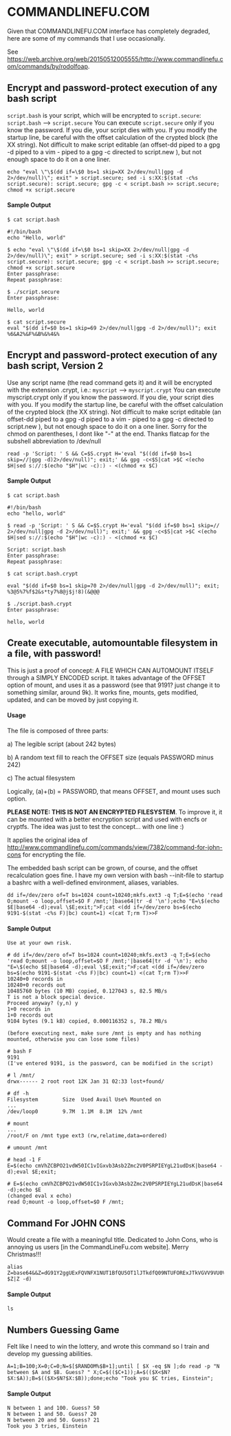# COMMANDLINEFU.COM

Given that COMMANDLINEFU.COM interface has completely degraded, here are some of my commands that I use occasionally.

See https://web.archive.org/web/20150512005555/http://www.commandlinefu.com/commands/by/rodolfoap.

## Encrypt and password-protect execution of any bash script

`script.bash` is your script, which will be encrypted to `script.secure`: `script.bash` --> `script.secure`
You can execute `script.secure` only if you know the password. If you die, your script dies with you.
If you modify the startup line, be careful with the offset calculation of the crypted block (the XX string).
Not difficult to make script editable (an offset-dd piped to a gpg -d piped to a vim - piped to a gpg -c directed to script.new ), but not enough space to do it on a one liner.

```
echo "eval \"\$(dd if=\$0 bs=1 skip=XX 2>/dev/null|gpg -d 2>/dev/null)\"; exit" > script.secure; sed -i s:XX:$(stat -c%s script.secure): script.secure; gpg -c < script.bash >> script.secure; chmod +x script.secure
```

#### Sample Output
```
$ cat script.bash

#!/bin/bash
echo "Hello, world"

$ echo "eval \"\$(dd if=\$0 bs=1 skip=XX 2>/dev/null|gpg -d 2>/dev/null)\"; exit" > script.secure; sed -i s:XX:$(stat -c%s script.secure): script.secure; gpg -c < script.bash >> script.secure; chmod +x script.secure
Enter passphrase:
Repeat passphrase:

$ ./script.secure
Enter passphrase:

Hello, world

$ cat script.secure
eval "$(dd if=$0 bs=1 skip=69 2>/dev/null|gpg -d 2>/dev/null)"; exit
%6&A2%&F%&B%&%4&%
```
## Encrypt and password-protect execution of any bash script, Version 2

Use any script name (the read command gets it) and it will be encrypted with the extension .crypt, i.e.: `myscript` --> `myscript.crypt`
You can execute myscript.crypt only if you know the password. If you die, your script dies with you.
If you modify the startup line, be careful with the offset calculation of the crypted block (the XX string).
Not difficult to make script editable (an offset-dd piped to a gpg -d piped to a vim - piped to a gpg -c directed to script.new ), but not enough space to do it on a one liner.
Sorry for the chmod on parentheses, I dont like "-" at the end.
Thanks flatcap for the subshell abbreviation to /dev/null

```
read -p 'Script: ' S && C=$S.crypt H='eval "$((dd if=$0 bs=1 skip=//|gpg -d)2>/dev/null)"; exit;' && gpg -c<$S|cat >$C <(echo $H|sed s://:$(echo "$H"|wc -c):) - <(chmod +x $C)
```
#### Sample Output
```
$ cat script.bash

#!/bin/bash
echo "hello, world"

$ read -p 'Script: ' S && C=$S.crypt H='eval "$(dd if=$0 bs=1 skip=// 2>/dev/null|gpg -d 2>/dev/null)"; exit;' && gpg -c<$S|cat >$C <(echo $H|sed s://:$(echo "$H"|wc -c):) - <(chmod +x $C)

Script: script.bash
Enter passphrase:
Repeat passphrase:

$ cat script.bash.crypt

eval "$(dd if=$0 bs=1 skip=70 2>/dev/null|gpg -d 2>/dev/null)"; exit;
%3@5%7%f$2&s*ty7%8@j$j!8)(&@@@

$ ./script.bash.crypt
Enter passphrase:

hello, world
```
##  Create executable, automountable filesystem in a file, with password!

This is just a proof of concept: A FILE WHICH CAN AUTOMOUNT ITSELF through a SIMPLY ENCODED script. It takes advantage of the OFFSET option of mount, and uses it as a password (see that 9191? just change it to something similar, around 9k). It works fine, mounts, gets modified, updated, and can be moved by just copying it.

#### Usage

The file is composed of three parts:

a) The legible script (about 242 bytes)

b) A random text fill to reach the OFFSET size (equals PASSWORD minus 242)

c) The actual filesystem

Logically, (a)+(b) = PASSWORD, that means OFFSET, and mount uses such option.

**PLEASE NOTE: THIS IS NOT AN ENCRYPTED FILESYSTEM**. To improve it, it can be mounted with a better encryption script and used with encfs or cryptfs. The idea was just to test the concept... with one line :)

It applies the original idea of http://www.commandlinefu.com/commands/view/7382/command-for-john-cons for encrypting the file.

The embedded bash script can be grown, of course, and the offset recalculation goes fine. I have my own version with bash --init-file to startup a bashrc with a well-defined environment, aliases, variables.

```
dd if=/dev/zero of=T bs=1024 count=10240;mkfs.ext3 -q T;E=$(echo 'read O;mount -o loop,offset=$O F /mnt;'|base64|tr -d '\n');echo "E=\$(echo $E|base64 -d);eval \$E;exit;">F;cat <(dd if=/dev/zero bs=$(echo 9191-$(stat -c%s F)|bc) count=1) <(cat T;rm T)>>F
```
#### Sample Output
```
Use at your own risk.

# dd if=/dev/zero of=T bs=1024 count=10240;mkfs.ext3 -q T;E=$(echo 'read O;mount -o loop,offset=$O F /mnt;'|base64|tr -d '\n'); echo "E=\$(echo $E|base64 -d);eval \$E;exit;">F;cat <(dd if=/dev/zero bs=$(echo 9191-$(stat -c%s F)|bc) count=1) <(cat T;rm T)>>F
10240+0 records in
10240+0 records out
10485760 bytes (10 MB) copied, 0.127043 s, 82.5 MB/s
T is not a block special device.
Proceed anyway? (y,n) y
1+0 records in
1+0 records out
9104 bytes (9.1 kB) copied, 0.000116352 s, 78.2 MB/s

(before executing next, make sure /mnt is empty and has nothing mounted, otherwise you can lose some files)

# bash F
9191
(I've entered 9191, is the password, can be modified in the script)

# l /mnt/
drwx------ 2 root root 12K Jan 31 02:33 lost+found/

# df -h
Filesystem        Size  Used Avail Use% Mounted on
...
/dev/loop0        9.7M  1.1M  8.1M  12% /mnt

# mount
...
/root/F on /mnt type ext3 (rw,relatime,data=ordered)

# umount /mnt

# head -1 F
E=$(echo cmVhZCBPO21vdW50IC1vIGxvb3Asb2Zmc2V0PSRPIEYgL21udDsK|base64 -d);eval $E;exit;

# E=$(echo cmVhZCBPO21vdW50IC1vIGxvb3Asb2Zmc2V0PSRPIEYgL21udDsK|base64 -d);echo $E
(changed eval x echo)
read O;mount -o loop,offset=$O F /mnt;
```

## Command For JOHN CONS

Would create a file with a meaningful title. Dedicated to John Cons, who is annoying us users [in the CommandLineFu.com website]. Merry Christmas!!!

```
alias Z=base64&&Z=dG91Y2ggUExFQVNFX1NUT1BfQU5OT1lJTkdfQ09NTUFORExJTkVGVV9VU0VSUwo=&&$(echo $Z|Z -d)
```
#### Sample Output
```
ls
```

## Numbers Guessing Game

Felt like I need to win the lottery, and wrote this command so I train and develop my guessing abilities.

```
A=1;B=100;X=0;C=0;N=$[$RANDOM%$B+1];until [ $X -eq $N ];do read -p "N between $A and $B. Guess? " X;C=$(($C+1));A=$(($X<$N?$X:$A));B=$(($X>$N?$X:$B));done;echo "Took you $C tries, Einstein";
```
#### Sample Output
```
N between 1 and 100. Guess? 50
N between 1 and 50. Guess? 20
N between 20 and 50. Guess? 21
Took you 3 tries, Einstein
```
